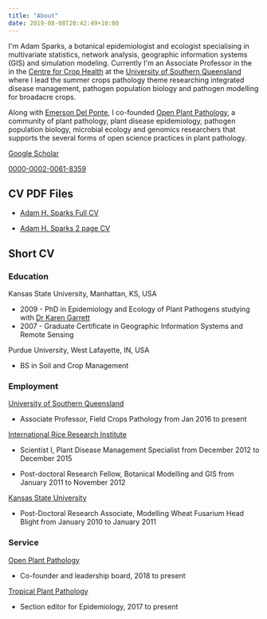 ```yaml
---
title: "About"
date: 2019-08-08T20:42:49+10:00
---
```


I'm Adam Sparks, a botanical epidemiologist and ecologist specialising in multivariate statistics, network analysis, geographic information systems (GIS) and simulation modeling. Currently I'm an Associate Professor in the in the [Centre for Crop Health](https://www.facebook.com/CCHUSQ/) at the [University of Southern Queensland](https://www.usq.edu.au) where I lead the summer crops pathology theme researching integrated disease management, pathogen population biology and pathogen modelling for broadacre crops.
  
Along with [Emerson Del Ponte](https://delponte.netlify.com), I co-founded [Open Plant Pathology](https://openplantpathology.org/), a community of plant pathology, plant disease epidemiology, pathogen population biology, microbial ecology and genomics researchers that supports the several forms of open science practices in plant pathology.

<i class="ai ai-google-scholar"></i> [Google Scholar](https://scholar.google.com/citations?user=TQQzkCwAAAAJ&hl=en)  

<i class="ai ai-orcid"></i> [0000-0002-0061-8359](https://orcid.org/0000-0002-0061-8359)  

## CV PDF Files

* [Adam H. Sparks Full CV](https://docs.google.com/viewer?url=https://github.com/adamhsparks/AHSparks_CV/raw/master/AHSparks_CV.pdf)

* [Adam H. Sparks 2 page CV](https://docs.google.com/viewer?url=https://github.com/adamhsparks/AHSparks_CV/raw/master/AHSparks_2_Page_CV.pdf)

## Short CV

### Education

Kansas State University, Manhattan, KS, USA  

  * 2009 - PhD in Epidemiology and Ecology of Plant Pathogens studying with [Dr Karen Garrett](https://www.garrettlab.com/garrett/)
  * 2007 - Graduate Certificate in Geographic Information Systems and Remote Sensing

Purdue University, West Lafayette, IN, USA  

  * BS in Soil and Crop Management

### Employment

[University of Southern Queensland](https://usq.edu.au/)  

  * Associate Professor, Field Crops Pathology from Jan 2016 to present

[International Rice Research Institute](https://irri.org/)  

  * Scientist I, Plant Disease Management Specialist from December 2012 to December 2015  
  
  * Post-doctoral Research Fellow, Botanical Modelling and GIS from January 2011 to November 2012  
  
[Kansas State University](https://www.plantpath.k-state.edu)  

  * Post-Doctoral Research Associate, Modelling Wheat Fusarium Head Blight from January 2010 to January 2011  

### Service

[Open Plant Pathology](https://openplantpathology.org/)

  * Co-founder and leadership board, 2018 to present  

[Tropical Plant Pathology](https://www.springer.com/life+sciences/plant+sciences/journal/40858)  
  
  * Section editor for Epidemiology, 2017 to present  
